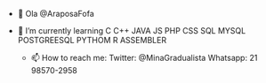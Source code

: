 - 👋 Ola @AraposaFofa
- 🌱 I’m currently learning 
  C
  C++
  JAVA
  JS
  PHP
  CSS
  SQL
  MYSQL
  POSTGREESQL
  PYTHOM
  R
  ASSEMBLER
  
  - 📫 How to reach me:
  Twitter: @MinaGradualista
  Whatsapp: 21 98570-2958

<!---
AraposaFofa/AraposaFofa is a ✨ special ✨ repository because its `README.md` (this file) appears on your GitHub profile.
You can click the Preview link to take a look at your changes.
--->
